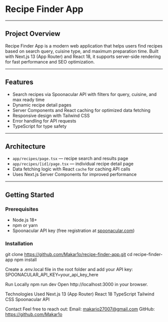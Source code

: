 # Recipe Finder App

---

## Project Overview

Recipe Finder App is a modern web application that helps users find recipes based on search query, cuisine type, and maximum preparation time. Built with Next.js 13 (App Router) and React 18, it supports server-side rendering for fast performance and SEO optimization.

---

## Features

- Search recipes via Spoonacular API with filters for query, cuisine, and max ready time  
- Dynamic recipe detail pages  
- Server Components and React caching for optimized data fetching  
- Responsive design with Tailwind CSS  
- Error handling for API requests  
- TypeScript for type safety  

---

## Architecture

- `app/recipes/page.tsx` — recipe search and results page  
- `app/recipes/[id]/page.tsx` — individual recipe detail page  
- Data fetching logic with React `cache` for caching API calls  
- Uses Next.js Server Components for improved performance  

---

## Getting Started

### Prerequisites

- Node.js 18+  
- npm or yarn  
- Spoonacular API key (free registration at [spoonacular.com](https://spoonacular.com))  

### Installation


git clone https://github.com/Makar1o/recipe-finder-app.git
cd recipe-finder-app
npm install

Create a .env.local file in the root folder and add your API key:
SPOONACULAR_API_KEY=your_api_key_here

Run Locally
npm run dev
Open http://localhost:3000 in your browser.

Technologies Used
Next.js 13 (App Router)
React 18
TypeScript
Tailwind CSS
Spoonacular API


Contact
Feel free to reach out:
Email: makario27007@gmail.com
GitHub: https://github.com/Makar1o
